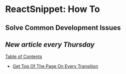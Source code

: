 # ReactSnippet: How To

## Solve Common Development Issues

*New article every Thursday*
-----

[Table of Contents](toc.md)

* [Get Top Of The Page On Every Transition](task1/README.md)

